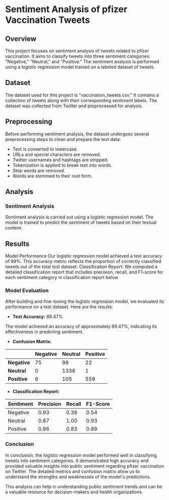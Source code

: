 # Sentiment Analysis of pfizer Vaccination Tweets

## Overview

This project focuses on sentiment analysis of tweets related to pfizer vaccination. It aims to classify tweets into three sentiment categories: "Negative," "Neutral," and "Positive." The sentiment analysis is performed using a logistic regression model trained on a labeled dataset of tweets.

## Dataset

The dataset used for this project is "vaccination_tweets.csv." It contains a collection of tweets along with their corresponding sentiment labels. The dataset was collected from Twitter and preprocessed for analysis.

## Preprocessing

Before performing sentiment analysis, the dataset undergoes several preprocessing steps to clean and prepare the text data:

- Text is converted to lowercase.
- URLs and special characters are removed.
- Twitter usernames and hashtags are stripped.
- Tokenization is applied to break text into words.
- Stop words are removed.
- Words are stemmed to their root form.

## Analysis

### Sentiment Analysis

Sentiment analysis is carried out using a logistic regression model. The model is trained to predict the sentiment of tweets based on their textual content.

## Results
Model Performance Our logistic regression model achieved a test accuracy of 89%. This accuracy metric reflects the proportion of correctly classified tweets out of the total test dataset. 
Classification Report: We computed a detailed classification report that includes precision, recall, and F1-score for each sentiment category in classification report below
### Model Evaluation

After building and fine-tuning the logistic regression model, we evaluated its performance on a test dataset. Here are the results:

- **Test Accuracy:** 89.47%

The model achieved an accuracy of approximately 89.47%, indicating its effectiveness in predicting sentiment.

- **Confusion Matrix:**


|            | Negative | Neutral | Positive |
|------------|----------|---------|----------|
| **Negative** | 75       | 98      | 22       |
| **Neutral**  | 0        | 1338    | 1        |
| **Positive** | 6        | 105     | 559      |



- **Classification Report:**

| Sentiment     | Precision | Recall | F1-Score |
|---------------|-----------|--------|----------|
| Negative      | 0.93      | 0.38   | 0.54     |
| Neutral       | 0.87      | 1.00   | 0.93     |
| Positive      | 0.96      | 0.83   | 0.89     |


### Conclusion

In conclusion, the logistic regression model performed well in classifying tweets into sentiment categories. It demonstrated high accuracy and provided valuable insights into public sentiment regarding pfizer vaccination on Twitter. The detailed metrics and confusion matrix allow us to understand the strengths and weaknesses of the model's predictions.

This analysis can help in understanding public sentiment trends and can be a valuable resource for decision-makers and health organizations.
